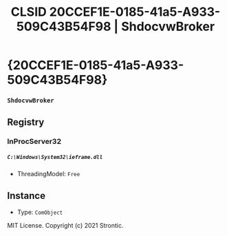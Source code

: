 ﻿---
title: "CLSID 20CCEF1E-0185-41a5-A933-509C43B54F98 | ShdocvwBroker"
excerpt: What is COM-Object CLSID 20CCEF1E-0185-41a5-A933-509C43B54F98?
---

# {20CCEF1E-0185-41a5-A933-509C43B54F98}

### `ShdocvwBroker`

## Registry


### InProcServer32

##### `C:\Windows\System32\ieframe.dll`
* ThreadingModel: `Free`

## Instance

* Type: `ComObject`

MIT License. Copyright (c) 2021 Strontic.


